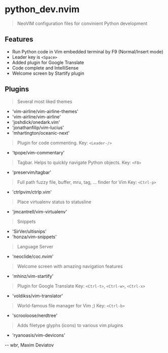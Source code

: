 # python_dev.nvim
> NeoVIM configuration files for convinient Python development


## Features
- Run Python code in Vim embedded terminal by F9 (Normal/Insert mode)
- Leader key is `<Space>`
- Added plugin for Google Translate
- Code complete and IntelliSense
- Welcome screen by Startify plugin

## Plugins

> Several most liked themes

- 'vim-airline/vim-airline-themes'
- 'vim-airline/vim-airline'
- 'joshdick/onedark.vim'
- 'jonathanfilip/vim-lucius'
- 'mhartington/oceanic-next'

> Plugin for code commenting.
> Key: `<Leader-/>`

- 'tpope/vim-commentary'

> Tagbar. Helps to quickly navigate Python objects.
> Key: `<F8>`

- 'preservim/tagbar'

> Full path fuzzy file, buffer, mru, tag, ... finder for Vim
> Key: `<Ctrl-p>`

- 'ctrlpvim/ctrlp.vim'

> Place virtualenv status to statusline

 - 'jmcantrell/vim-virtualenv'

> Snippets

- 'SirVer/ultisnips'
- 'honza/vim-snippets'

> Language Server

- 'neoclide/coc.nvim'

> Welcome screen with amazing navigation features

- 'mhinz/vim-startify'

> Plugin for Google Translate
> Key: `<Ctrl-t>`, `<Ctrl-w>`, `<Ctrl-x>`

- 'voldikss/vim-translator'

> World-famous file manager for Vim ;)
> Key: `<Ctrl-b>`

- 'scrooloose/nerdtree'

> Adds filetype glyphs (icons) to various vim plugins

- 'ryanoasis/vim-devicons' 

--
wbr, Maxim Deviatov
